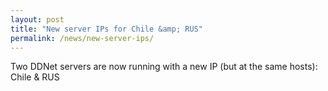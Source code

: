 ```yaml
---
layout: post
title: "New server IPs for Chile &amp; RUS"
permalink: /news/new-server-ips/
---
```

Two DDNet servers are now running with a new IP (but at the same hosts): Chile & RUS

